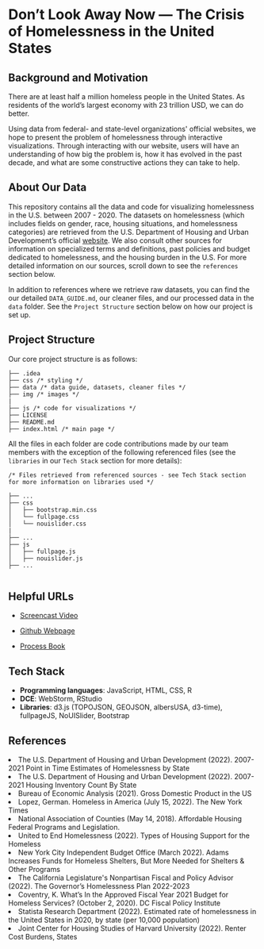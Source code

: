 # Don’t Look Away Now — The Crisis of Homelessness in the United States

## Background and Motivation 
There are at least half a million homeless people in the United States. As residents of the world’s 
largest economy with 23 trillion USD, we can do better. 

Using data from federal- and state-level organizations' official websites, we hope to present the problem of 
homelessness through interactive 
visualizations. Through interacting with our website, users will have an understanding of how big the problem is,
how it has evolved in the past decade, and what are some constructive actions they can take to help. 


## About Our Data  
This repository contains all the data and code for visualizing homelessness
in the U.S. between 2007 - 2020. The datasets on homelessness (which includes fields on gender, race, housing situations, and homelessness categories) are 
retrieved 
from the U.S. Department of Housing and Urban Development’s official 
<a href="https://www.hud.gov/">website</a>. We also consult other sources for information 
on specialized terms and definitions, past policies and budget dedicated to homelessness, and 
the housing burden in the U.S. For more detailed information on our sources, scroll down to see the `references` section below. 

In addition to references where we retrieve raw datasets, 
you can find the our detailed `DATA_GUIDE.md`, our cleaner files, 
and our processed data in the `data` folder. See 
the `Project Structure` section below on how our project is set up.

## Project Structure 

Our core project structure is as follows: 

```
├── .idea
├── css /* styling */
├── data /* data guide, datasets, cleaner files */ 
├── img /* images */
|
├── js /* code for visualizations */
├── LICENSE
├── README.md  
├── index.html /* main page */

```
All the files in each folder are code contributions made by our team 
members with the exception of the following referenced files (see the `libraries` in our `Tech Stack` section for more details):
```
/* Files retrieved from referenced sources - see Tech Stack section 
for more information on libraries used */

├── ...
├── css
│   ├── bootstrap.min.css 
│   └── fullpage.css
│   └── nouislider.css
|
├── ...
├── js
│   ├── fullpage.js
│   ├── nouislider.js
├── ...


```

## Helpful URLs
- <a href="https://drive.google.com/file/d/1MFdEPUjgHYdupsBSMJVsC1PsUoeRIljK/view?usp=sharing">Screencast Video</a>

- <a href="https://charlesonesti.github.io/US_Homelessness_Visualizations/">Github Webpage</a>
- <a href="https://docs.google.com/document/d/1SKUV3RnabXFBrdPKYr70lonRGwcH8bHzALpNjXKVNEs/edit?usp=sharing">Process Book</a>

## Tech Stack

- <b>Programming languages</b>: JavaScript, HTML, CSS, R
- <b>DCE</b>: WebStorm, RStudio 
- <b>Libraries</b>: d3.js (TOPOJSON, GEOJSON, albersUSA, d3-time), fullpageJS, NoUISlider, Bootstrap

## References
<li>The U.S. Department of
Housing and Urban Development (2022). 2007-2021 Point in Time Estimates of Homelessness by State</li>
<li>The U.S. Department of
Housing and Urban Development (2022). 2007-2021 Housing Inventory Count By State</li>
<li>Bureau of Economic Analysis (2021). Gross Domestic Product in the US </li>
<li>Lopez, German. Homeless in America (July 15, 2022). The New York Times</li>
<li>
National Association of Counties (May 14, 2018). Affordable Housing Federal Programs and Legislation.
</li>
<li>
United to End Homelessness (2022). Types of Housing Support for the Homeless
<li>New York City Independent Budget Office (March 2022). Adams Increases Funds for Homeless Shelters, But More Needed for Shelters & Other Programs
</li>
<li>
The California Legislature's Nonpartisan Fiscal and Policy Advisor (2022). The Governor’s Homelessness Plan 2022-2023
</li>
<li>
Coventry, K. What’s In the Approved Fiscal Year 2021 Budget for Homeless Services? (October 2, 2020). DC Fiscal Policy Institute
</li>
<li>
Statista Research Department (2022). Estimated rate of homelessness in the United States in 2020, by state (per 10,000 population)
</li>
<li>
Joint  Center for Housing Studies of Harvard University (2022). Renter Cost Burdens, States
</li>
